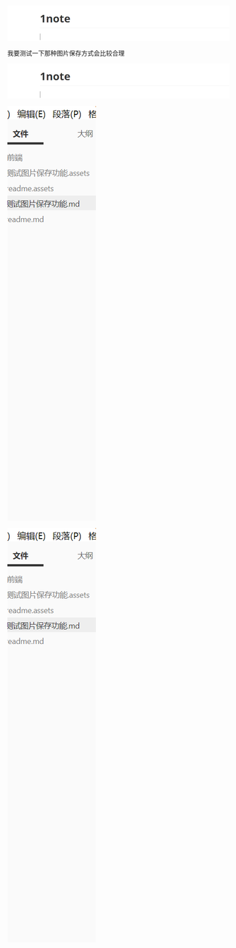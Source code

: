 ![1572831001664](测试图片保存功能.assets/1572831001664.png)

我要测试一下那种图片保存方式会比较合理



![1572831018525](测试图片保存功能.assets/1572831018525.png)

![1572831025871](测试图片保存功能.assets/1572831025871.png)



![message](./images/1572831203612.png)